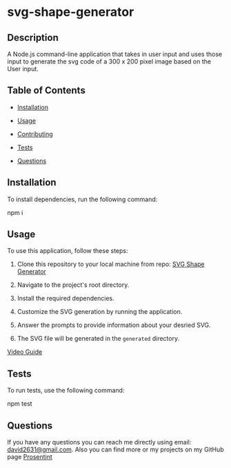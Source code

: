 # svg-shape-generator

  ## Description

  A Node.js command-line application that takes in user input and uses those input to generate the svg code of a 300 x 200 pixel image based on the User input.

  ## Table of Contents

  * [Installation](#installation)

  * [Usage](#usage)

  * [Contributing](#contributing)

  * [Tests](#tests)

  * [Questions](#questions)

  ## Installation

  To install dependencies, run the following command:

  npm i

  ## Usage

  To use this application, follow these steps:

  1. Clone this repository to your local machine from repo: [SVG Shape Generator](https://github.com/Prosentint/svg-shape-generator)
  
  2. Navigate to the project's root directory.

  3. Install the required dependencies.

  4. Customize the SVG generation by running the application.

  5. Answer the prompts to provide information about your desried SVG.

  6. The SVG file will be generated in the `generated` directory.

  [Video Guide](https://drive.google.com/file/d/1pS6i6aLBHZMB3IbU21iOxM2aYiSQr4m3/view?usp=sharing)

  ## Tests

  To run tests, use the following command:

  npm test

  ## Questions

  If you have any questions you can reach me directly using email: david2631@gmail.com. 
  Also you can find more or my projects on my GitHub page [Prosentint](https://github.com/Prosentint)

